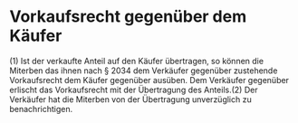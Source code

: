 # Vorkaufsrecht gegenüber dem Käufer

(1) Ist der verkaufte Anteil auf den Käufer übertragen, so können die Miterben das ihnen nach § 2034 dem Verkäufer gegenüber zustehende Vorkaufsrecht dem Käufer gegenüber ausüben. Dem Verkäufer gegenüber erlischt das Vorkaufsrecht mit der Übertragung des Anteils.(2) Der Verkäufer hat die Miterben von der Übertragung unverzüglich zu benachrichtigen. 

